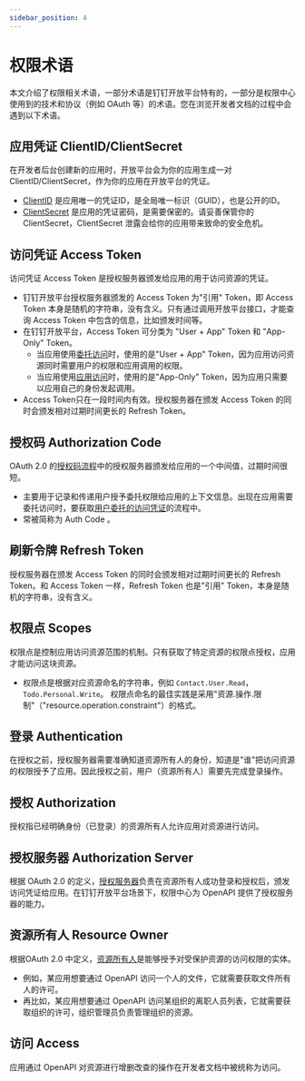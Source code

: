 ```yaml
---
sidebar_position: 4
---
```


# 权限术语
本文介绍了权限相关术语，一部分术语是钉钉开放平台特有的，一部分是权限中心使用到的技术和协议（例如 OAuth 等）的术语。您在浏览开发者文档的过程中会遇到以下术语。

## 应用凭证 ClientID/ClientSecret
在开发者后台创建新的应用时，开放平台会为你的应用生成一对 ClientID/ClientSecret，作为你的应用在开放平台的凭证。
* [ClientID](https://datatracker.ietf.org/doc/html/rfc6749#section-2.2) 是应用唯一的凭证ID，是全局唯一标识（GUID），也是公开的ID。
* [ClientSecret](https://datatracker.ietf.org/doc/html/rfc6749#section-2.3.1) 是应用的凭证密码，是需要保密的。请妥善保管你的 ClientSecret，ClientSecret 泄露会给你的应用带来致命的安全危机。

## 访问凭证 Access Token
访问凭证 Access Token 是授权服务器颁发给应用的用于访问资源的凭证。
* 钉钉开放平台授权服务器颁发的 Access Token 为"引用" Token，即 Access Token 本身是随机的字符串，没有含义。只有通过调用开放平台接口，才能查询 Access Token 中包含的信息，比如颁发时间等。
* 在钉钉开放平台，Access Token 可分类为 "User + App" Token 和 "App-Only" Token。 
  * 当应用使用[委托访问](/docs/learn/permission/intro/delegated_permission)时，使用的是"User + App" Token，因为应用访问资源同时需要用户的权限和应用调用的权限。 
  * 当应用使用[应用访问](/docs/learn/permission/intro/application_permission)时，使用的是"App-Only" Token，因为应用只需要以应用自己的身份发起调用。
* Access Token只在一段时间内有效。授权服务器在颁发 Access Token 的同时会颁发相对过期时间更长的 Refresh Token。

## 授权码 Authorization Code
OAuth 2.0 的[授权码流程](https://datatracker.ietf.org/doc/html/rfc6749#section-1.3)中的授权服务器颁发给应用的一个中间值，过期时间很短。
* 主要用于记录和传递用户授予委托权限给应用的上下文信息。出现在应用需要委托访问时，要获取[用户委托的访问凭证](/docs/learn/permission/token/user_app_token)的流程中。
* 常被简称为 Auth Code 。

## 刷新令牌 Refresh Token
授权服务器在颁发 Access Token 的同时会颁发相对过期时间更长的 Refresh Token。和 Access Token 一样，Refresh Token 也是"引用" Token，本身是随机的字符串，没有含义。

## 权限点 Scopes
权限点是控制应用访问资源范围的机制。只有获取了特定资源的权限点授权，应用才能访问这块资源。
* 权限点是根据对应资源命名的字符串，例如 `Contact.User.Read`，`Todo.Personal.Write`。 权限点命名的最佳实践是采用"资源.操作.限制"（"resource.operation.constraint"）的格式。

## 登录 Authentication
在授权之前，授权服务器需要准确知道资源所有人的身份，知道是"谁"把访问资源的权限授予了应用。因此授权之前，用户（资源所有人）需要先完成登录操作。

## 授权 Authorization
授权指已经明确身份（已登录）的资源所有人允许应用对资源进行访问。

## 授权服务器 Authorization Server
根据 OAuth 2.0 的定义，[授权服务器](https://datatracker.ietf.org/doc/html/rfc6749#page-6)负责在资源所有人成功登录和授权后，颁发访问凭证给应用。在钉钉开放平台场景下，权限中心为 OpenAPI 提供了授权服务器的能力。

## 资源所有人 Resource Owner
根据OAuth 2.0 中定义，[资源所有人](https://datatracker.ietf.org/doc/html/rfc6749#page-6)是能够授予对受保护资源的访问权限的实体。
* 例如，某应用想要通过 OpenAPI 访问一个人的文件，它就需要获取文件所有人的许可。
* 再比如，某应用想要通过 OpenAPI 访问某组织的离职人员列表，它就需要获取组织的许可，组织管理员负责管理组织的资源。

## 访问 Access
应用通过 OpenAPI 对资源进行增删改查的操作在开发者文档中被统称为访问。